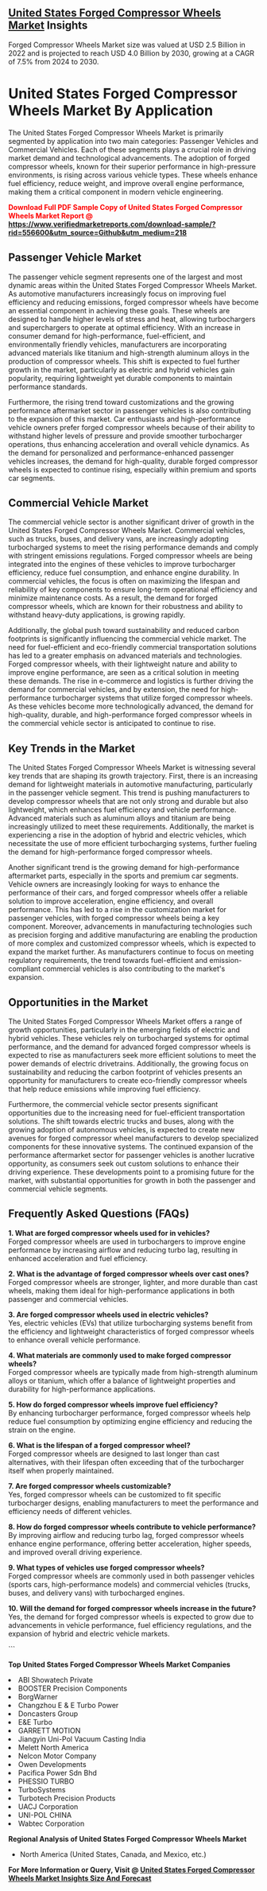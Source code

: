 <h2><a href="https://www.verifiedmarketreports.com/download-sample/?rid=556600&amp;utm_source=Github&amp;utm_medium=218" target="_blank">United States Forged Compressor Wheels Market</a> Insights</h2><p>Forged Compressor Wheels Market size was valued at USD 2.5 Billion in 2022 and is projected to reach USD 4.0 Billion by 2030, growing at a CAGR of 7.5% from 2024 to 2030.</p><p> <h1>United States Forged Compressor Wheels Market By Application</h1> <p>The United States Forged Compressor Wheels Market is primarily segmented by application into two main categories: Passenger Vehicles and Commercial Vehicles. Each of these segments plays a crucial role in driving market demand and technological advancements. The adoption of forged compressor wheels, known for their superior performance in high-pressure environments, is rising across various vehicle types. These wheels enhance fuel efficiency, reduce weight, and improve overall engine performance, making them a critical component in modern vehicle engineering.</p> <p><strong><p><span class=""><span style="color: #ff0000;"><strong>Download Full PDF Sample Copy of United States Forged Compressor Wheels Market Report</strong> @ </span><a href="https://www.verifiedmarketreports.com/download-sample/?rid=556600&amp;utm_source=Github&amp;utm_medium=218" target="_blank">https://www.verifiedmarketreports.com/download-sample/?rid=556600&amp;utm_source=Github&amp;utm_medium=218</a></span></p></strong></p> <h2>Passenger Vehicle Market</h2> <p>The passenger vehicle segment represents one of the largest and most dynamic areas within the United States Forged Compressor Wheels Market. As automotive manufacturers increasingly focus on improving fuel efficiency and reducing emissions, forged compressor wheels have become an essential component in achieving these goals. These wheels are designed to handle higher levels of stress and heat, allowing turbochargers and superchargers to operate at optimal efficiency. With an increase in consumer demand for high-performance, fuel-efficient, and environmentally friendly vehicles, manufacturers are incorporating advanced materials like titanium and high-strength aluminum alloys in the production of compressor wheels. This shift is expected to fuel further growth in the market, particularly as electric and hybrid vehicles gain popularity, requiring lightweight yet durable components to maintain performance standards.</p> <p>Furthermore, the rising trend toward customizations and the growing performance aftermarket sector in passenger vehicles is also contributing to the expansion of this market. Car enthusiasts and high-performance vehicle owners prefer forged compressor wheels because of their ability to withstand higher levels of pressure and provide smoother turbocharger operations, thus enhancing acceleration and overall vehicle dynamics. As the demand for personalized and performance-enhanced passenger vehicles increases, the demand for high-quality, durable forged compressor wheels is expected to continue rising, especially within premium and sports car segments.</p> <h2>Commercial Vehicle Market</h2> <p>The commercial vehicle sector is another significant driver of growth in the United States Forged Compressor Wheels Market. Commercial vehicles, such as trucks, buses, and delivery vans, are increasingly adopting turbocharged systems to meet the rising performance demands and comply with stringent emissions regulations. Forged compressor wheels are being integrated into the engines of these vehicles to improve turbocharger efficiency, reduce fuel consumption, and enhance engine durability. In commercial vehicles, the focus is often on maximizing the lifespan and reliability of key components to ensure long-term operational efficiency and minimize maintenance costs. As a result, the demand for forged compressor wheels, which are known for their robustness and ability to withstand heavy-duty applications, is growing rapidly.</p> <p>Additionally, the global push toward sustainability and reduced carbon footprints is significantly influencing the commercial vehicle market. The need for fuel-efficient and eco-friendly commercial transportation solutions has led to a greater emphasis on advanced materials and technologies. Forged compressor wheels, with their lightweight nature and ability to improve engine performance, are seen as a critical solution in meeting these demands. The rise in e-commerce and logistics is further driving the demand for commercial vehicles, and by extension, the need for high-performance turbocharger systems that utilize forged compressor wheels. As these vehicles become more technologically advanced, the demand for high-quality, durable, and high-performance forged compressor wheels in the commercial vehicle sector is anticipated to continue to rise.</p> <h2>Key Trends in the Market</h2> <p>The United States Forged Compressor Wheels Market is witnessing several key trends that are shaping its growth trajectory. First, there is an increasing demand for lightweight materials in automotive manufacturing, particularly in the passenger vehicle segment. This trend is pushing manufacturers to develop compressor wheels that are not only strong and durable but also lightweight, which enhances fuel efficiency and vehicle performance. Advanced materials such as aluminum alloys and titanium are being increasingly utilized to meet these requirements. Additionally, the market is experiencing a rise in the adoption of hybrid and electric vehicles, which necessitate the use of more efficient turbocharging systems, further fueling the demand for high-performance forged compressor wheels.</p> <p>Another significant trend is the growing demand for high-performance aftermarket parts, especially in the sports and premium car segments. Vehicle owners are increasingly looking for ways to enhance the performance of their cars, and forged compressor wheels offer a reliable solution to improve acceleration, engine efficiency, and overall performance. This has led to a rise in the customization market for passenger vehicles, with forged compressor wheels being a key component. Moreover, advancements in manufacturing technologies such as precision forging and additive manufacturing are enabling the production of more complex and customized compressor wheels, which is expected to expand the market further. As manufacturers continue to focus on meeting regulatory requirements, the trend towards fuel-efficient and emission-compliant commercial vehicles is also contributing to the market's expansion.</p> <h2>Opportunities in the Market</h2> <p>The United States Forged Compressor Wheels Market offers a range of growth opportunities, particularly in the emerging fields of electric and hybrid vehicles. These vehicles rely on turbocharged systems for optimal performance, and the demand for advanced forged compressor wheels is expected to rise as manufacturers seek more efficient solutions to meet the power demands of electric drivetrains. Additionally, the growing focus on sustainability and reducing the carbon footprint of vehicles presents an opportunity for manufacturers to create eco-friendly compressor wheels that help reduce emissions while improving fuel efficiency.</p> <p>Furthermore, the commercial vehicle sector presents significant opportunities due to the increasing need for fuel-efficient transportation solutions. The shift towards electric trucks and buses, along with the growing adoption of autonomous vehicles, is expected to create new avenues for forged compressor wheel manufacturers to develop specialized components for these innovative systems. The continued expansion of the performance aftermarket sector for passenger vehicles is another lucrative opportunity, as consumers seek out custom solutions to enhance their driving experience. These developments point to a promising future for the market, with substantial opportunities for growth in both the passenger and commercial vehicle segments.</p> <h2>Frequently Asked Questions (FAQs)</h2> <p><strong>1. What are forged compressor wheels used for in vehicles?</strong><br>Forged compressor wheels are used in turbochargers to improve engine performance by increasing airflow and reducing turbo lag, resulting in enhanced acceleration and fuel efficiency.</p> <p><strong>2. What is the advantage of forged compressor wheels over cast ones?</strong><br>Forged compressor wheels are stronger, lighter, and more durable than cast wheels, making them ideal for high-performance applications in both passenger and commercial vehicles.</p> <p><strong>3. Are forged compressor wheels used in electric vehicles?</strong><br>Yes, electric vehicles (EVs) that utilize turbocharging systems benefit from the efficiency and lightweight characteristics of forged compressor wheels to enhance overall vehicle performance.</p> <p><strong>4. What materials are commonly used to make forged compressor wheels?</strong><br>Forged compressor wheels are typically made from high-strength aluminum alloys or titanium, which offer a balance of lightweight properties and durability for high-performance applications.</p> <p><strong>5. How do forged compressor wheels improve fuel efficiency?</strong><br>By enhancing turbocharger performance, forged compressor wheels help reduce fuel consumption by optimizing engine efficiency and reducing the strain on the engine.</p> <p><strong>6. What is the lifespan of a forged compressor wheel?</strong><br>Forged compressor wheels are designed to last longer than cast alternatives, with their lifespan often exceeding that of the turbocharger itself when properly maintained.</p> <p><strong>7. Are forged compressor wheels customizable?</strong><br>Yes, forged compressor wheels can be customized to fit specific turbocharger designs, enabling manufacturers to meet the performance and efficiency needs of different vehicles.</p> <p><strong>8. How do forged compressor wheels contribute to vehicle performance?</strong><br>By improving airflow and reducing turbo lag, forged compressor wheels enhance engine performance, offering better acceleration, higher speeds, and improved overall driving experience.</p> <p><strong>9. What types of vehicles use forged compressor wheels?</strong><br>Forged compressor wheels are commonly used in both passenger vehicles (sports cars, high-performance models) and commercial vehicles (trucks, buses, and delivery vans) with turbocharged engines.</p> <p><strong>10. Will the demand for forged compressor wheels increase in the future?</strong><br>Yes, the demand for forged compressor wheels is expected to grow due to advancements in vehicle performance, fuel efficiency regulations, and the expansion of hybrid and electric vehicle markets.</p> ```</p><p><strong>Top United States Forged Compressor Wheels Market Companies</strong></p><div data-test-id=""><p><li>ABI Showatech Private</li><li> BOOSTER Precision Components</li><li> BorgWarner</li><li> Changzhou E & E Turbo Power</li><li> Doncasters Group</li><li> E&E Turbo</li><li> GARRETT MOTION</li><li> Jiangyin Uni-Pol Vacuum Casting India</li><li> Melett North America</li><li> Nelcon Motor Company</li><li> Owen Developments</li><li> Pacifica Power Sdn Bhd</li><li> PHESSIO TURBO</li><li> TurboSystems</li><li> Turbotech Precision Products</li><li> UACJ Corporation</li><li> UNI-POL CHINA</li><li> Wabtec Corporation</li></p><div><strong>Regional Analysis of&nbsp;United States Forged Compressor Wheels Market</strong></div><ul><li dir="ltr"><p dir="ltr">North America&nbsp;(United States, Canada, and Mexico, etc.)</p></li></ul><p><strong>For More Information or Query, Visit @&nbsp;</strong><strong><a href="https://www.verifiedmarketreports.com/product/forged-compressor-wheels-market/?utm_source=Github&amp;utm_medium=218" target="_blank">United States Forged Compressor Wheels Market Insights Size And Forecast</a></strong></p></div>
